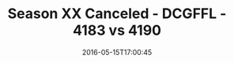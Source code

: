 ---
title: Season XX Canceled - DCGFFL - 4183 vs 4190
teams_score:
- team: 4183
  score:
- team: 4190
  score: 35
mvp: ''
game-ball: ''
season: 12
week:
date: '2016-05-15T17:00:45'
pageid: season-12-playoffs-may-15-2016-4183-vs-4190
---